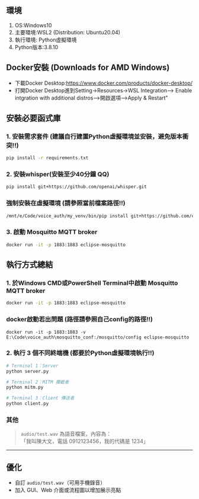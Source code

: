 
## 環境
1. OS:Windows10
2. 主要環境:WSL2 (Distribution: Ubuntu20.04)
3. 執行環境: Python虛擬環境
4. Python版本:3.8.10

## Docker安裝 (Downloads for AMD Windows)
- 下載Docker Desktop:https://www.docker.com/products/docker-desktop/
- 打開Docker Desktop進到Setting->Resources->WSL Integration-->
Enable intgration with additional distros-->開啟選項-->Apply & Restart"


##  安裝必要函式庫

### 1. 安裝需求套件 (建議自行建置Python虛擬環境並安裝，避免版本衝突!!)
```bash
pip install -r requirements.txt
```

### 2. 安裝whisper(安裝至少40分鐘 QQ)
```bash
pip install git+https://github.com/openai/whisper.git
```
### 強制安裝在虛擬環境 (請參照當前檔案路徑!!)
```bash
/mnt/e/Code/voice_auth/my_venv/bin/pip install git+https://github.com/openai/whisper.git
```

### 3. 啟動 Mosquitto MQTT broker
```bash
docker run -it -p 1883:1883 eclipse-mosquitto
```


##  執行方式總結
### 1. 於Windows CMD或PowerShell Terminal中啟動 Mosquitto MQTT broker
```bash
docker run -it -p 1883:1883 eclipse-mosquitto
```


### docker啟動若出問題 (路徑請參照自己config的路徑!!)
```
docker run -it -p 1883:1883 -v E:\Code\voice_auth\mosquitto_conf:/mosquitto/config eclipse-mosquitto

```

### 2. 執行 3 個不同終端機 (都要於Python虛擬環境執行!!)
```bash
# Terminal 1：Server
python server.py

# Terminal 2：MITM 攔截者
python mitm.py

# Terminal 3：Client 傳送者
python client.py
```
### 其他
> `audio/test.wav` 為語音檔案，內容為：  
> 「我叫陳大文，電話 0912123456，我的代碼是 1234」




---


## 優化

- 自訂 `audio/test.wav`（可用手機錄音）
- 加入 GUI、Web 介面或流程圖以增加展示亮點
